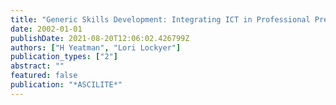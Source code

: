 ```yaml
---
title: "Generic Skills Development: Integrating ICT in Professional Preparation."
date: 2002-01-01
publishDate: 2021-08-20T12:06:02.426799Z
authors: ["H Yeatman", "Lori Lockyer"]
publication_types: ["2"]
abstract: ""
featured: false
publication: "*ASCILITE*"
---
```


